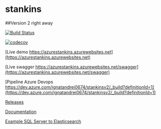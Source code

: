 # stankins


##Version 2 right away

[![Build Status](https://dev.azure.com/ignatandrei0674/stankinsv2/_apis/build/status/ignatandrei.stankins?branchName=master)](https://dev.azure.com/ignatandrei0674/stankinsv2/_build/latest?definitionId=1?branchName=master)

[![codecov](https://codecov.io/gh/ignatandrei/stankins/branch/master/graph/badge.svg)](https://codecov.io/gh/ignatandrei/stankins)

[Live demo https://azurestankins.azurewebsites.net](https://azurestankins.azurewebsites.net)


[Live swagger https://azurestankins.azurewebsites.net/swagger](https://azurestankins.azurewebsites.net/swagger)


[Pipeline Azure Devops https://dev.azure.com/ignatandrei0674/stankinsv2/_build?definitionId=1](https://dev.azure.com/ignatandrei0674/stankinsv2/_build?definitionId=1)


<a href='https://github.com/ignatandrei/stankins/releases'>Releases</a>

<a href='https://cdn.rawgit.com/ignatandrei/stankins/74e25fbe/Documentation/Help/index.html'>Documentation</a>

<a href='https://cdn.rawgit.com/ignatandrei/stankins/74e25fbe/Documentation/Help/html/e6e8966d-f7ce-8571-98f2-b26beb8d1666.htm'>Example SQL Server to Elasticsearch</a>
